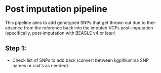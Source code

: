 # Post imputation pipeline
This pipeline aims to add genotyped SNPs that get thrown out due to their absence from the reference back into the imputed VCFs post-imputation (specifically, post-imputation with BEAGLE v4 or later)

## Step 1:
- Check list of SNPs to add back (convert between kgp/Illumina SNP names or rsid's as needed)

